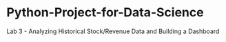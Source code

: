 # Python-Project-for-Data-Science
Lab 3 - Analyzing Historical Stock/Revenue Data and Building a Dashboard
